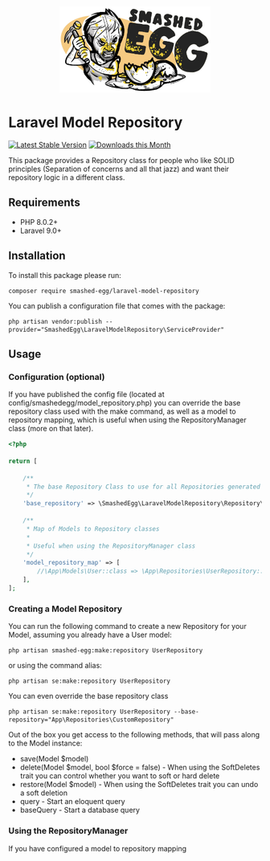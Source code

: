 <p align="center">
  <img src="https://raw.githubusercontent.com/smashed-egg/.github/05d922c99f1a3bddea88339064534566b941eca9/profile/main.jpg" width="300">
</p>

# Laravel Model Repository 
[![Latest Stable Version](https://poser.pugx.org/smashed-egg/laravel-model-repository/v/stable)](https://github.com/smashed-egg/laravel-model-repository/releases) 
[![Downloads this Month](https://img.shields.io/packagist/dm/smashed-egg/laravel-model-repository.svg)](https://packagist.org/packages/smashed-egg/laravel-model-repository)

This package provides a Repository class for people who like SOLID principles (Separation of concerns and all that jazz) 
and want their repository logic in a different class. 

## Requirements

* PHP 8.0.2+
* Laravel 9.0+

## Installation

To install this package please run:

```
composer require smashed-egg/laravel-model-repository
```

You can publish a configuration file that comes with the package:

```
php artisan vendor:publish --provider="SmashedEgg\LaravelModelRepository\ServiceProvider"
```

## Usage

### Configuration (optional)

If you have published the config file (located at config/smashedegg/model_repository.php) 
you can override the base repository class used with the make command, as well as a model to repository mapping, 
which is useful when using the RepositoryManager class (more on that later).

```php
<?php

return [

    /**
     * The base Repository Class to use for all Repositories generated via cli
     */
    'base_repository' => \SmashedEgg\LaravelModelRepository\Repository\Repository::class,

    /**
     * Map of Models to Repository classes
     *
     * Useful when using the RepositoryManager class
     */
    'model_repository_map' => [
        //\App\Models\User::class => \App\Repositories\UserRepository::class,
    ],
];
```

### Creating a Model Repository

You can run the following command to create a new Repository for your Model, assuming you already have a User model:

```
php artisan smashed-egg:make:repository UserRepository
```

or using the command alias:

```
php artisan se:make:repository UserRepository
```

You can even override the base repository class

```
php artisan se:make:repository UserRepository --base-repository="App\Repositories\CustomRepository"
```

Out of the box you get access to the following methods, that will pass along to the Model instance:

- save(Model $model)
- delete(Model $model, bool $force = false) - When using the SoftDeletes trait you can control whether you want to soft or hard delete
- restore(Model $model) - When using the SoftDeletes trait you can undo a soft deletion
- query - Start an eloquent query
- baseQuery - Start a database query

### Using the RepositoryManager

If you have configured a model to repository mapping
